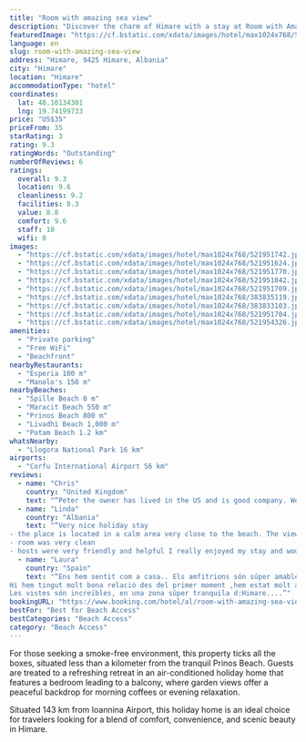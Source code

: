 ```yaml
---
title: "Room with amazing sea view"
description: "Discover the charm of Himare with a stay at Room with Amazing Sea View, a prime beachfront property that boasts an enviable location just a few steps from the pristine sands of Spille Beach and a short stroll from the serene Maracit Beach."
featuredImage: "https://cf.bstatic.com/xdata/images/hotel/max1024x768/521951742.jpg?k=18bbfd8facb493a90c9846753aeff1e68d218b53ecf72149382131b9148a4a7e&o=&hp=1"
language: en
slug: room-with-amazing-sea-view
address: "Himare, 9425 Himare, Albania"
city: "Himare"
location: "Himare"
accommodationType: "hotel"
coordinates:
  lat: 40.10134301
  lng: 19.74199733
price: "US$35"
priceFrom: 35
starRating: 3
rating: 9.3
ratingWords: "Outstanding"
numberOfReviews: 6
ratings:
  overall: 9.3
  location: 9.6
  cleanliness: 9.2
  facilities: 8.3
  value: 8.8
  comfort: 9.6
  staff: 10
  wifi: 0
images:
  - "https://cf.bstatic.com/xdata/images/hotel/max1024x768/521951742.jpg?k=18bbfd8facb493a90c9846753aeff1e68d218b53ecf72149382131b9148a4a7e&o=&hp=1"
  - "https://cf.bstatic.com/xdata/images/hotel/max1024x768/521951624.jpg?k=b01956e0d062cb6007288ed8b4df57dc0c75f379e6981fa4f3fadada7de2ca8a&o=&hp=1"
  - "https://cf.bstatic.com/xdata/images/hotel/max1024x768/521951770.jpg?k=944c7eace9d7c2f7878e4d8e3e67c2a0827f2d1e024b28dbe24de08d003b7dc4&o=&hp=1"
  - "https://cf.bstatic.com/xdata/images/hotel/max1024x768/521951842.jpg?k=345a77a59040a418e925c0e145567b401360f034bb524c18073d835ddeab5490&o=&hp=1"
  - "https://cf.bstatic.com/xdata/images/hotel/max1024x768/521951709.jpg?k=c3c2b995ed051b9466473356ccaf65704b66cf9cb8fed419de57b572768d070a&o=&hp=1"
  - "https://cf.bstatic.com/xdata/images/hotel/max1024x768/383835119.jpg?k=2d3b09726b0bf4474d25a1b04cefc564757e760459e46552f73777856f81ce51&o=&hp=1"
  - "https://cf.bstatic.com/xdata/images/hotel/max1024x768/383833103.jpg?k=8f33466faf2c4459148236c5131d751adc03548b4ec830220c18cf9f8ba2ccb8&o=&hp=1"
  - "https://cf.bstatic.com/xdata/images/hotel/max1024x768/521951704.jpg?k=90a796a6fdc3ef8eb40c26713088320a7fb4cc72e2bfbc826fe68b37c146c059&o=&hp=1"
  - "https://cf.bstatic.com/xdata/images/hotel/max1024x768/521954326.jpg?k=d25c00aa5f3ad78dc8d691aa172b921d37af303bb1c2a19c49f6d9feeed0be09&o=&hp=1"
amenities:
  - "Private parking"
  - "Free WiFi"
  - "Beachfront"
nearbyRestaurants:
  - "Esperia 100 m"
  - "Manolo's 150 m"
nearbyBeaches:
  - "Spille Beach 0 m"
  - "Maracit Beach 550 m"
  - "Prinos Beach 800 m"
  - "Livadhi Beach 1,000 m"
  - "Potam Beach 1.2 km"
whatsNearby:
  - "Llogora National Park 16 km"
airports:
  - "Corfu International Airport 56 km"
reviews:
  - name: "Chris"
    country: "United Kingdom"
    text: "“Peter the owner has lived in the US and is good company. We had a room looking directly over the beach on the second floor - the view is wonderful. Himare is a traditional seaside resort with nice ambience. You can walk to the very clean beach in...”"
  - name: "Linda"
    country: "Albania"
    text: "“Very nice holiday stay
- the place is located in a calm area very close to the beach. The view from the house was fantastic.
- room was very clean
- hosts were very friendly and helpful I really enjoyed my stay and would recommend it 10/10.”"
  - name: "Laura"
    country: "Spain"
    text: "“Ens hem sentit com a casa.. Els amfitrions són súper amables i familiars.
Hi hem tingut molt bona relació des del primer moment ,hem estat molt a gust i faran que no us falti de res.
Les vistes són increïbles, en una zona súper tranquila d:Himare....”"
bookingURL: "https://www.booking.com/hotel/al/room-with-amazing-sea-view.en-gb.html?aid=8035640"
bestFor: "Best for Beach Access"
bestCategories: "Beach Access"
category: "Beach Access"
---
```


For those seeking a smoke-free environment, this property ticks all the boxes, situated less than a kilometer from the tranquil Prinos Beach. Guests are treated to a refreshing retreat in an air-conditioned holiday home that features a bedroom leading to a balcony, where garden views offer a peaceful backdrop for morning coffees or evening relaxation.

Situated 143 km from Ioannina Airport, this holiday home is an ideal choice for travelers looking for a blend of comfort, convenience, and scenic beauty in Himare.